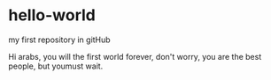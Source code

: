 # hello-world
my first repository in gitHub

Hi arabs, you will the first world forever, don't worry, you are the best people, but youmust wait.
